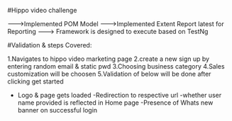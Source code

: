 #Hippo video challenge

--->Implemented POM Model
--->Implemented Extent Report latest for Reporting
---> Framework is designed to execute based on TestNg

#Validation & steps Covered:
 
 1.Navigates to hippo video marketing page
 2.create a new sign up by entering random email & static pwd
 3.Choosing business category
 4.Sales customization will be choosen
 5.Validation of below will be done after clicking get started
 - Logo & page gets loaded
 -Redirection to respective url
 -whether user name provided is reflected in Home page
 -Presence of Whats new banner on successful login
     